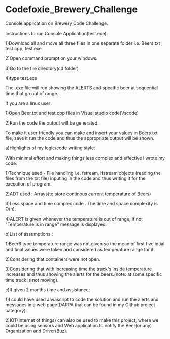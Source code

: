 # Codefoxie_Brewery_Challenge
Console application on Brewery Code Challenge.


Instructions to run Console Application(test.exe):

 1)Download all and move all three files in one separate folder i.e. Beers.txt , test.cpp, test.exe                                                                          

 2)Open command prompt on your windows.                                                                                                                                        

 3)Go to the file directory(cd folder)

 4)type test.exe


The .exe file will run showing the ALERTS and specific beer at sequential time that go out of range.

If you are a linux user:

1)Open Beer.txt and test.cpp files in Visual studio code(Vscode)

2)Run the code the output will be generated.


To make it user friendly you can make and insert your values in Beers.txt file, save it run the code and thus the appropriate output will be shown.




a)Highlights of my logic/code writing style:

With minimal effort and making things less complex and effective i wrote my code:
 
 1)Technique used - File handling i.e. fstream, ifstream objects (reading the files from the txt file) inputing in the code and thus writing it for the execution of program.
 
 2)ADT used : Arrays(to store continous current temperature of Beers)
 
 3)Less space and time complex code . The time and space complexity is O(n).
 
 4)ALERT is given whenever the temperature is out of range, if not "Temperature is in range" message is displayed.
 
 
 b)List of assumptions : 
 
 1)Beer6 type temperature range was not given so the mean of first five intial and final values were taken and considered as temperature range for it.
 
 2)Considering that containers were not open.
 
 3)Considering that with increasing time the truck's inside temperature increases and thus showing the alerts for the beers.(note: at some specific time truck is not moving).
 
 
 c)If given 2 months time and assistance:
 
 1)I could have used Javascript to code the solution and run the alerts and messages in a web page(DARPA that can be found in my Github project category).
 
 2)IOT(Internet of things) can also be used to make this project, where we could be using sensors and Web application to notify the Beer(or any) Organization and Driver(Buz).
